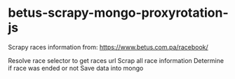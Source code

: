 # betus-scrapy-mongo-proxyrotation-js

Scrapy races information from:
https://www.betus.com.pa/racebook/

Resolve race selector to get races url
Scrap all race information
Determine if race was ended or not 
Save data into mongo
